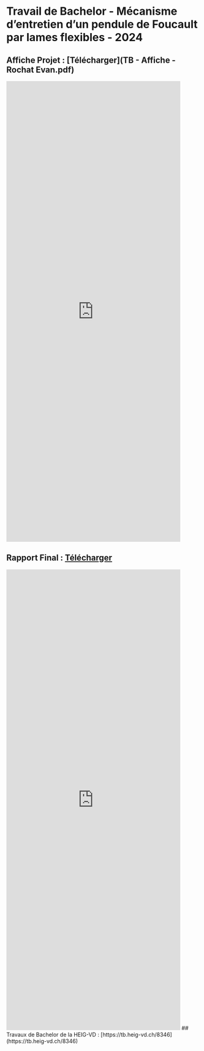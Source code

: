 # Travail de Bachelor  - Mécanisme d’entretien d’un pendule de Foucault par lames flexibles - 2024

## Affiche Projet : [Télécharger](TB - Affiche - Rochat Evan.pdf)
<embed src="https://rochatevan.github.io/TB - Affiche - Rochat Evan.pdf"  width="90%" height="1200px" />

## Rapport Final : [Télécharger](https://github.com/RochatEvan/TB-HEIG/blob/e6595c49676bbf2dd85ccd6f45f6c979f5ed565d/TB_RapportFinal_RochatEvan.pdf)
<embed src="https://TB-HEIG/TB_RapportFinal_RochatEvan.pdf"  width="90%" height="1200px" />
## Travaux de Bachelor de la HEIG-VD : [https://tb.heig-vd.ch/8346](https://tb.heig-vd.ch/8346)
